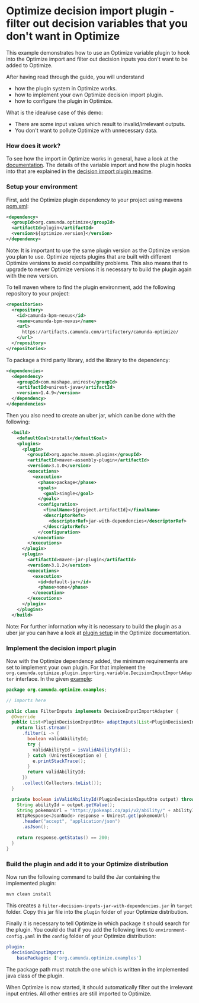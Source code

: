 # Optimize decision import plugin - filter out decision variables that you don't want in Optimize

This example demonstrates how to use an Optimize variable plugin to hook into the
Optimize import and filter out decision inputs you don't want to be added to Optimize. 

After having read through the guide, you will understand

* how the plugin system in Optimize works.
* how to implement your own Optimize decision import plugin.
* how to configure the plugin in Optimize.

What is the idea/use case of this demo:

* There are some input values which result to invalid/irrelevant outputs.
* You don't want to pollute Optimize with unnecessary data.

### How does it work?

To see how the import in Optimize works in general, have a look at the [documentation][4]. 
The details of the variable import and how the plugin hooks into that 
are explained in the [decision import plugin readme][5].

### Setup your environment

First, add the Optimize plugin dependency to your project using mavens [pom.xml][3]:

```xml
<dependency>
  <groupId>org.camunda.optimize</groupId>
  <artifactId>plugin</artifactId>
  <version>${optimize.version}</version>
</dependency>
```
Note: It is important to use the same plugin version as the Optimize version you plan to use.
Optimize rejects plugins that are built with different Optimize versions to avoid compatibility problems.
This also means that to upgrade to newer Optimize versions it is necessary to build the plugin again with the new version.


To tell maven where to find the plugin environment, add the following repository to your project:

```xml
<repositories>
  <repository>
    <id>camunda-bpm-nexus</id>
    <name>camunda-bpm-nexus</name>
    <url>
      https://artifacts.camunda.com/artifactory/camunda-optimize/
    </url>
  </repository>
</repositories>
```

To package a third party library, add the library to the dependency:
```xml
<dependencies>
  <dependency>
    <groupId>com.mashape.unirest</groupId>
    <artifactId>unirest-java</artifactId>
    <version>1.4.9</version>
  </dependency>
</dependencies>
```

Then you also need to create an uber jar, which can be done with the following:
```xml
  <build>
    <defaultGoal>install</defaultGoal>
    <plugins>
      <plugin>
        <groupId>org.apache.maven.plugins</groupId>
        <artifactId>maven-assembly-plugin</artifactId>
        <version>3.1.0</version>
        <executions>
          <execution>
            <phase>package</phase>
            <goals>
              <goal>single</goal>
            </goals>
            <configuration>
              <finalName>${project.artifactId}</finalName>
              <descriptorRefs>
                <descriptorRef>jar-with-dependencies</descriptorRef>
              </descriptorRefs>
            </configuration>
          </execution>
        </executions>
      </plugin>
      <plugin>
        <artifactId>maven-jar-plugin</artifactId>
        <version>3.1.2</version>
        <executions>
          <execution>
            <id>default-jar</id>
            <phase>none</phase>
          </execution>
        </executions>
      </plugin>
    </plugins>
  </build>
```
Note: For further information why it is necessary to build the plugin as a uber jar you can have a look
at [plugin setup][6] in the Optimize documentation.

### Implement the decision import plugin

Now with the Optimize dependency added, the minimum requirements are set to
implement your own plugin. For that implement the 
`org.camunda.optimize.plugin.importing.variable.DecisionInputImportAdapter` interface. In 
the given [example][2]:

```java
package org.camunda.optimize.examples;

// imports here

public class FilterInputs implements DecisionInputImportAdapter {
  @Override
  public List<PluginDecisionInputDto> adaptInputs(List<PluginDecisionInputDto> list) {
    return list.stream()
      .filter(i -> {
        boolean validAbilityId;
        try {
          validAbilityId = isValidAbilityId(i);
        } catch (UnirestException e) {
          e.printStackTrace();
        }
        return validAbilityId;
      })
      .collect(Collectors.toList());
  }

  private boolean isValidAbilityId(PluginDecisionInputDto output) throws UnirestException {
    String abilityId = output.getValue();
    String pokemonUrl = "https://pokeapi.co/api/v2/ability/" + abilityId;
    HttpResponse<JsonNode> response = Unirest.get(pokemonUrl)
      .header("accept", "application/json")
      .asJson();

    return response.getStatus() == 200;
  }
}
```

### Build the plugin and add it to your Optimize distribution

Now run the following command to build the Jar containing the implemented plugin:

```cmd
mvn clean install
```

This creates a `filter-decision-inputs-jar-with-dependencies.jar` in `target` folder. Copy this
jar file into the `plugin` folder of your Optimize distribution.

Finally it is necessary to tell Optimize in which package it should search for the plugin. You 
could do that if you add the following lines to `environment-config.yaml` in the 
`config` folder of your Optimize distribution:
```yaml
plugin:
  decisionInputImport:
    basePackages: ['org.camunda.optimize.examples']
```

The package path must match the one which is written in the implemented java class of the plugin.

When Optimize is now started, it should automatically filter out the irrelevant input entries.
All other entries are still imported to Optimize.

[2]: src/main/java/org/camunda/optimize/examples/FilterInputs.java
[3]: pom.xml
[4]: https://docs.camunda.org/optimize/latest/technical-guide/optimize-explained/import/import-overview/
[5]: ../README.md
[6]: https://docs.camunda.org/optimize/latest/technical-guide/plugins/#setup-your-environment

